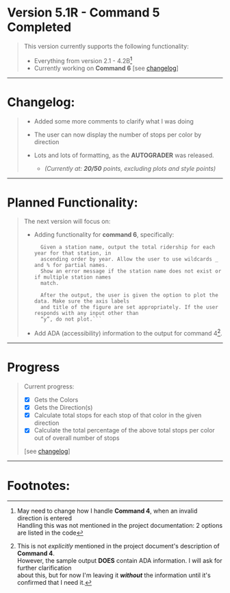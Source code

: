 # Version 5.1R - Command 5 Completed

> This version currently supports the following functionality:
>
>    - Everything from version 2.1 - 4.2B[^2]  
>    - Currently working on **Command 6** [see [changelog](#changelog)]  
>    
>

------
# Changelog:  ##
> 
>    - Added some more comments to clarify what I was doing
>    
>    - The user can now display the number of stops per color by direction
>
>    - Lots and lots of formatting, as the **AUTOGRADER** was released.
>       -  *(Currently at: **20/50** points, excluding plots and style points)*
>    

------

# Planned Functionality:

> The next version will focus on:
>
>   - Adding functionality for **command 6**, specifically:  
>      ```
>        Given a station name, output the total ridership for each year for that station, in 
>        ascending order by year. Allow the user to use wildcards _ and % for partial names. 
>        Show an error message if the station name does not exist or if multiple station names 
>        match.
>
>        After the output, the user is given the option to plot the data. Make sure the axis labels 
>        and title of the figure are set appropriately. If the user responds with any input other than 
>        “y”, do not plot.```
>
>   - Add ADA (accessibility) information to the output for command 4[^1].
>     

------

# Progress

> Current progress:
>
> - [x] Gets the Colors
> - [x] Gets the Direction(s)
> - [x] Calculate total stops for each stop of that color in the given direction
> - [x] Calculate the total percentage of the above total stops per color out of overall number of stops
>
> [see [changelog](#changelog)]

------

# Footnotes: 
> [^1]: This is not *explicitly* mentioned in the project document's description of **Command 4**.  
>       However, the sample output **DOES** contain ADA information.  I will ask for further clarification  
>       about this, but for now I'm leaving it _**without**_ the information until it's confirmed that I need it.  
> 
> [^2]: May need to change how I handle **Command 4**, when an invalid direction is entered  
>       Handling this was not mentioned in the project documentation: 2 options are listed in the code